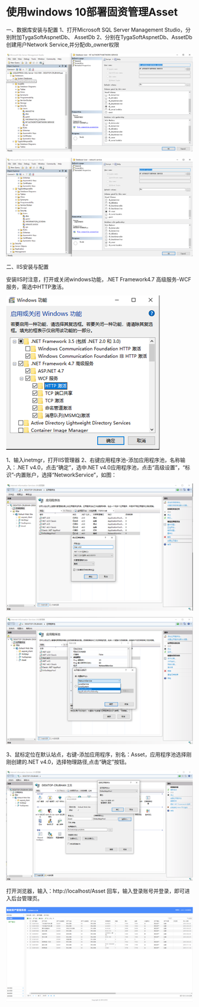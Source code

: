 # 使用windows 10部署固资管理Asset

一、数据库安装与配置
1、打开Microsoft SQL Server Management Studio，分别附加TygaSoftAspnetDb、 AssetDb
2、分别在TygaSoftAspnetDb、AssetDb创建用户Network Service,并分配db_owner权限

![iis-asset](../images/SqlServer2008R2005.png)

![iis-asset](../images/SqlServer2008R2006.png)

二、IIS安装与配置

安装IIS时注意，打开或关闭windows功能，.NET Framework4.7 高级服务-WCF服务，需选中HTTP激活。

![iis-asset](../images/IIS003.png)

1、输入inetmgr，打开IIS管理器
2、右键应用程序池-添加应用程序池，名称输入：.NET v4.0，点击“确定”，选中.NET v4.0应用程序池，点击“高级设置”，“标识”-内置账户，选择“NetworkService”，如图：

![iis-asset](../images/IIS001.png)

![iis-asset](../images/IIS0011.png)

3、鼠标定位在默认站点，右键-添加应用程序，别名：Asset，应用程序池选择刚刚创建的.NET v4.0，选择物理路径,点击“确定”按钮。

![iis-asset](../images/IIS002.png)

打开浏览器，输入：http://localhost/Asset 回车，输入登录账号并登录，即可进入后台管理页。

![iis-asset](../images/IIS004.png)